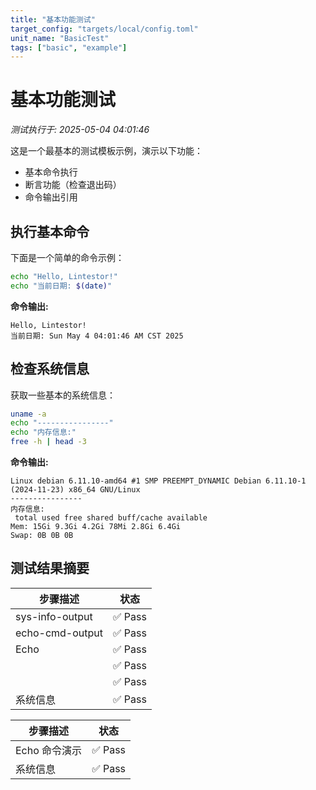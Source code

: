 ```yaml
---
title: "基本功能测试"
target_config: "targets/local/config.toml"
unit_name: "BasicTest"
tags: ["basic", "example"]
---
```



# 基本功能测试

*测试执行于: 2025-05-04 04:01:46*

这是一个最基本的测试模板示例，演示以下功能：
- 基本命令执行
- 断言功能（检查退出码）
- 命令输出引用

## 执行基本命令

下面是一个简单的命令示例：

```bash
echo "Hello, Lintestor!"
echo "当前日期: $(date)"
```

**命令输出:**
```output
Hello, Lintestor!
当前日期: Sun May 4 04:01:46 AM CST 2025

```

## 检查系统信息

获取一些基本的系统信息：

```bash
uname -a
echo "----------------"
echo "内存信息:"
free -h | head -3
```

**命令输出:**
```output
Linux debian 6.11.10-amd64 #1 SMP PREEMPT_DYNAMIC Debian 6.11.10-1 (2024-11-23) x86_64 GNU/Linux
----------------
内存信息:
 total used free shared buff/cache available
Mem: 15Gi 9.3Gi 4.2Gi 78Mi 2.8Gi 6.4Gi
Swap: 0B 0B 0B

```

## 测试结果摘要


| 步骤描述 | 状态 |
|---------|------|
| sys-info-output | ✅ Pass |
| echo-cmd-output | ✅ Pass |
| Echo | ✅ Pass |
| | ✅ Pass |
| | ✅ Pass |
| 系统信息 | ✅ Pass |

| 步骤描述 | 状态 |
|---------|------|
| Echo 命令演示 | ✅ Pass |
| 系统信息 | ✅ Pass |